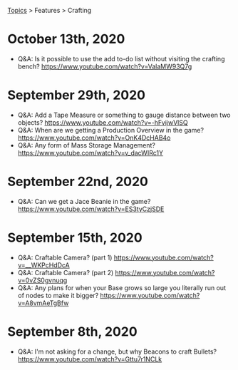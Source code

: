 [Topics](../../topics.md) > Features > Crafting

# October 13th, 2020
* Q&A: Is it possible to use the add to-do list without visiting the crafting bench? https://www.youtube.com/watch?v=ValaMW93Q7g

# September 29th, 2020
* Q&A: Add a Tape Measure or something to gauge distance between two objects? https://www.youtube.com/watch?v=-hFvijwVlSQ
* Q&A: When are we getting a Production Overview in the game? https://www.youtube.com/watch?v=OnK4DcHAB4o
* Q&A: Any form of Mass Storage Management? https://www.youtube.com/watch?v=v_dacWIRc1Y

# September 22nd, 2020
* Q&A: Can we get a Jace Beanie in the game? https://www.youtube.com/watch?v=ES3tyCzjSDE

# September 15th, 2020
* Q&A: Craftable Camera? (part 1) https://www.youtube.com/watch?v=__WKPcHdDcA
* Q&A: Craftable Camera? (part 2) https://www.youtube.com/watch?v=0vZS0gvnuqg
* Q&A: Any plans for when your Base grows so large you literally run out of nodes to make it bigger? https://www.youtube.com/watch?v=A8vmAeTgBfw

# September 8th, 2020
* Q&A: I'm not asking for a change, but why Beacons to craft Bullets? https://www.youtube.com/watch?v=Gttu7r1NCLk
